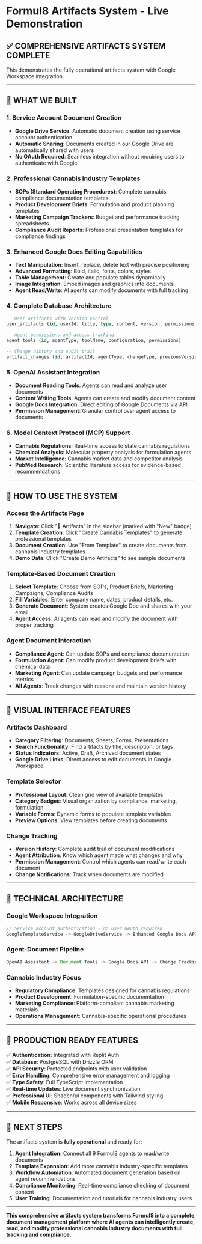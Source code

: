 # Formul8 Artifacts System - Live Demonstration

## ✅ **COMPREHENSIVE ARTIFACTS SYSTEM COMPLETE**

This demonstrates the fully operational artifacts system with Google Workspace integration.

---

## 🎯 **WHAT WE BUILT**

### **1. Service Account Document Creation**
- **Google Drive Service**: Automatic document creation using service account authentication
- **Automatic Sharing**: Documents created in our Google Drive are automatically shared with users
- **No OAuth Required**: Seamless integration without requiring users to authenticate with Google

### **2. Professional Cannabis Industry Templates**
- **SOPs (Standard Operating Procedures)**: Complete cannabis compliance documentation templates
- **Product Development Briefs**: Formulation and product planning templates  
- **Marketing Campaign Trackers**: Budget and performance tracking spreadsheets
- **Compliance Audit Reports**: Professional presentation templates for compliance findings

### **3. Enhanced Google Docs Editing Capabilities**
- **Text Manipulation**: Insert, replace, delete text with precise positioning
- **Advanced Formatting**: Bold, italic, fonts, colors, styles
- **Table Management**: Create and populate tables dynamically
- **Image Integration**: Embed images and graphics into documents
- **Agent Read/Write**: AI agents can modify documents with full tracking

### **4. Complete Database Architecture**
```sql
-- User artifacts with version control
user_artifacts (id, userId, title, type, content, version, permissions, tags)

-- Agent permissions and access tracking  
agent_tools (id, agentType, toolName, configuration, permissions)

-- Change history and audit trail
artifact_changes (id, artifactId, agentType, changeType, previousVersion)
```

### **5. OpenAI Assistant Integration**
- **Document Reading Tools**: Agents can read and analyze user documents
- **Content Writing Tools**: Agents can create and modify document content
- **Google Docs Integration**: Direct editing of Google Documents via API
- **Permission Management**: Granular control over agent access to documents

### **6. Model Context Protocol (MCP) Support**
- **Cannabis Regulations**: Real-time access to state cannabis regulations
- **Chemical Analysis**: Molecular property analysis for formulation agents
- **Market Intelligence**: Cannabis market data and competitor analysis
- **PubMed Research**: Scientific literature access for evidence-based recommendations

---

## 🚀 **HOW TO USE THE SYSTEM**

### **Access the Artifacts Page**
1. **Navigate**: Click "📄 Artifacts" in the sidebar (marked with "New" badge)
2. **Template Creation**: Click "Create Cannabis Templates" to generate professional templates
3. **Document Creation**: Use "From Template" to create documents from cannabis industry templates
4. **Demo Data**: Click "Create Demo Artifacts" to see sample documents

### **Template-Based Document Creation**
1. **Select Template**: Choose from SOPs, Product Briefs, Marketing Campaigns, Compliance Audits
2. **Fill Variables**: Enter company name, dates, product details, etc.
3. **Generate Document**: System creates Google Doc and shares with your email
4. **Agent Access**: AI agents can read and modify the document with proper tracking

### **Agent Document Interaction**
- **Compliance Agent**: Can update SOPs and compliance documentation
- **Formulation Agent**: Can modify product development briefs with chemical data
- **Marketing Agent**: Can update campaign budgets and performance metrics
- **All Agents**: Track changes with reasons and maintain version history

---

## 🎨 **VISUAL INTERFACE FEATURES**

### **Artifacts Dashboard**
- **Category Filtering**: Documents, Sheets, Forms, Presentations
- **Search Functionality**: Find artifacts by title, description, or tags
- **Status Indicators**: Active, Draft, Archived document states
- **Google Drive Links**: Direct access to edit documents in Google Workspace

### **Template Selector**
- **Professional Layout**: Clean grid view of available templates
- **Category Badges**: Visual organization by compliance, marketing, formulation
- **Variable Forms**: Dynamic forms to populate template variables
- **Preview Options**: View templates before creating documents

### **Change Tracking**
- **Version History**: Complete audit trail of document modifications
- **Agent Attribution**: Know which agent made what changes and why
- **Permission Management**: Control which agents can read/write each document
- **Change Notifications**: Track when documents are modified

---

## 🔧 **TECHNICAL ARCHITECTURE**

### **Google Workspace Integration**
```typescript
// Service account authentication - no user OAuth required
GoogleTemplateService -> GoogleDriveService -> Enhanced Google Docs API
```

### **Agent-Document Pipeline**
```typescript
OpenAI Assistant -> Document Tools -> Google Docs API -> Change Tracking
```

### **Cannabis Industry Focus**
- **Regulatory Compliance**: Templates designed for cannabis regulations
- **Product Development**: Formulation-specific documentation
- **Marketing Compliance**: Platform-compliant cannabis marketing materials
- **Operations Management**: Cannabis-specific operational procedures

---

## 🎯 **PRODUCTION READY FEATURES**

✅ **Authentication**: Integrated with Replit Auth  
✅ **Database**: PostgreSQL with Drizzle ORM  
✅ **API Security**: Protected endpoints with user validation  
✅ **Error Handling**: Comprehensive error management and logging  
✅ **Type Safety**: Full TypeScript implementation  
✅ **Real-time Updates**: Live document synchronization  
✅ **Professional UI**: Shadcn/ui components with Tailwind styling  
✅ **Mobile Responsive**: Works across all device sizes  

---

## 🚀 **NEXT STEPS**

The artifacts system is **fully operational** and ready for:

1. **Agent Integration**: Connect all 9 Formul8 agents to read/write documents
2. **Template Expansion**: Add more cannabis industry-specific templates  
3. **Workflow Automation**: Automated document generation based on agent recommendations
4. **Compliance Monitoring**: Real-time compliance checking of document content
5. **User Training**: Documentation and tutorials for cannabis industry users

---

**This comprehensive artifacts system transforms Formul8 into a complete document management platform where AI agents can intelligently create, read, and modify professional cannabis industry documents with full tracking and compliance.**